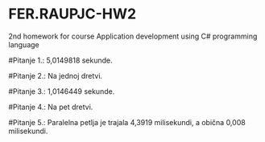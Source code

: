 # FER.RAUPJC-HW2
2nd homework for course Application development using C# programming language

#Pitanje 1.:
5,0149818 sekunde.

#Pitanje 2.:
Na jednoj dretvi.

#Pitanje 3.:
1,0146449 sekunde.

#Pitanje 4.:
Na pet dretvi.

#Pitanje 5.:
Paralelna petlja je trajala 4,3919 milisekundi, a obična 0,008 milisekundi.
